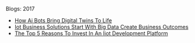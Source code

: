 Blogs: 2017

* [How Ai Bots Bring Digital Twins To Life](resources/faqs/external-content/blogs/2017/how-ai-bots-bring-digital-twins-to-life.md)
* [Iot Business Solutions Start With Big Data  Create Business Outcomes](resources/faqs/external-content/blogs/2017/iot-business-solutions-start-with-big-data--create-business-outcomes.md)
* [The Top 5 Reasons To Invest In An Iiot Development Platform](resources/faqs/external-content/blogs/2017/the-top-5-reasons-to-invest-in-an-iiot-development-platform.md)
